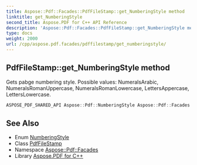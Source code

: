 ```yaml
---
title: Aspose::Pdf::Facades::PdfFileStamp::get_NumberingStyle method
linktitle: get_NumberingStyle
second_title: Aspose.PDF for C++ API Reference
description: 'Aspose::Pdf::Facades::PdfFileStamp::get_NumberingStyle method. Gets pabge numbering style. Possible values: NumeralsArabic, NumeralsRomanUppercase, NumeralsRomanLowercase, LettersAppercase, LettersLowercase in C++.'
type: docs
weight: 2000
url: /cpp/aspose.pdf.facades/pdffilestamp/get_numberingstyle/
---
```

## PdfFileStamp::get_NumberingStyle method


Gets pabge numbering style. Possible values: NumeralsArabic, NumeralsRomanUppercase, NumeralsRomanLowercase, LettersAppercase, LettersLowercase.

```cpp
ASPOSE_PDF_SHARED_API Aspose::Pdf::NumberingStyle Aspose::Pdf::Facades::PdfFileStamp::get_NumberingStyle() const
```

## See Also

* Enum [NumberingStyle](../../../aspose.pdf/numberingstyle/)
* Class [PdfFileStamp](../)
* Namespace [Aspose::Pdf::Facades](../../)
* Library [Aspose.PDF for C++](../../../)
